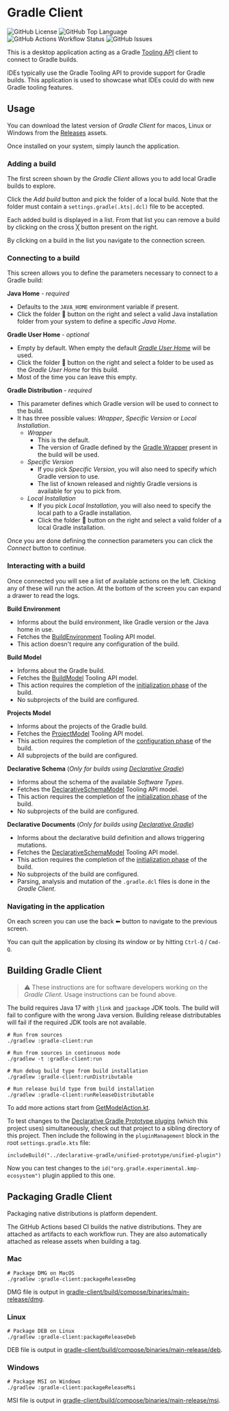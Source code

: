 # Gradle Client

![GitHub License](https://img.shields.io/github/license/eskatos/gradle-client)
![GitHub Top Language](https://img.shields.io/github/languages/top/eskatos/gradle-client)
![GitHub Actions Workflow Status](https://img.shields.io/github/actions/workflow/status/eskatos/gradle-client/ci.yml)
![GitHub Issues](https://img.shields.io/github/issues/eskatos/gradle-client)

This is a desktop application acting as a Gradle [Tooling API](https://docs.gradle.org/current/userguide/third_party_integration.html#embedding) client to connect to Gradle builds.

IDEs typically use the Gradle Tooling API to provide support for Gradle builds.
This application is used to showcase what IDEs could do with new Gradle tooling features.

## Usage

You can download the latest version of _Gradle Client_ for macos, Linux or Windows from the [Releases](https://github.com/gradle/gradle-client/releases) assets.

Once installed on your system, simply launch the application.

### Adding a build

The first screen shown by the _Gradle Client_ allows you to add local Gradle builds to explore.

Click the _Add build_ button and pick the folder of a local build.
Note that the folder must contain a `settings.gradle(.kts|.dcl)` file to be accepted.

Each added build is displayed in a list.
From that list you can remove a build by clicking on the cross ╳ button present on the right.

By clicking on a build in the list you navigate to the connection screen.

### Connecting to a build

This screen allows you to define the parameters necessary to connect to a Gradle build:

**Java Home** - _required_

* Defaults to the `JAVA_HOME` environment variable if present.
* Click the folder 📁 button on the right and select a valid Java installation folder from your system to define a specific _Java Home_. 

**Gradle User Home** - _optional_

* Empty by default. When empty the default [_Gradle User Home_](https://docs.gradle.org/current/userguide/directory_layout.html#dir:gradle_user_home) will be used.
* Click the folder 📁 button on the right and select a folder to be used as the _Gradle User Home_ for this build.
* Most of the time you can leave this empty.

**Gradle Distribution** - _required_

* This parameter defines which Gradle version will be used to connect to the build.
* It has three possible values: _Wrapper_, _Specific Version_ or _Local Installation_.
  * _Wrapper_
    * This is the default.
    * The version of Gradle defined by the [Gradle Wrapper](https://docs.gradle.org/current/userguide/gradle_wrapper_basics.html) present in the build will be used.
  * _Specific Version_
    * If you pick _Specific Version_, you will also need to specify which Gradle version to use.
    * The list of known released and nightly Gradle versions is available for you to pick from. 
  * _Local Installation_
    * If you pick _Local Installation_, you will also need to specify the local path to a Gradle installation.
    * Click the folder 📁 button on the right and select a valid folder of a local Gradle installation.

Once you are done defining the connection parameters you can click the _Connect_ button to continue.

### Interacting with a build

Once connected you will see a list of available actions on the left.
Clicking any of these will run the action.
At the bottom of the screen you can expand a drawer to read the logs.

**Build Environment**

* Informs about the build environment, like Gradle version or the Java home in use.
* Fetches the [BuildEnvironment](https://docs.gradle.org/current/javadoc/org/gradle/tooling/model/build/BuildEnvironment.html) Tooling API model.
* This action doesn't require any configuration of the build.

**Build Model**

* Informs about the Gradle build.
* Fetches the [BuildModel](https://docs.gradle.org/current/javadoc/org/gradle/tooling/model/BuildModel.html) Tooling API model.
* This action requires the completion of the [initialization phase](https://docs.gradle.org/current/userguide/build_lifecycle.html#sec:initialization) of the build.
* No subprojects of the build are configured.

**Projects Model**

* Informs about the projects of the Gradle build.
* Fetches the [ProjectModel](https://docs.gradle.org/current/javadoc/org/gradle/tooling/model/ProjectModel.html) Tooling API model.
* This action requires the completion of the [configuration phase](https://docs.gradle.org/current/userguide/build_lifecycle.html#sec:configuration) of the build.
* All subprojects of the build are configured.

**Declarative Schema** (_Only for builds using [Declarative Gradle](https://declarative.gradle.org/)_)

* Informs about the schema of the available _Software Types_.
* Fetches the [DeclarativeSchemaModel](https://github.com/gradle/gradle/blob/10b91d86d67226538bd721a2ee2aefb5233947d5/platforms/core-configuration/declarative-dsl-tooling-models/src/main/java/org/gradle/declarative/dsl/tooling/models/DeclarativeSchemaModel.java#L22) Tooling API model.
* This action requires the completion of the [initialization phase](https://docs.gradle.org/current/userguide/build_lifecycle.html#sec:initialization) of the build.
* No subprojects of the build are configured.

**Declarative Documents** (_Only for builds using [Declarative Gradle](https://declarative.gradle.org/)_)

* Informs about the declarative build definition and allows triggering mutations.
* Fetches the [DeclarativeSchemaModel](https://github.com/gradle/gradle/blob/10b91d86d67226538bd721a2ee2aefb5233947d5/platforms/core-configuration/declarative-dsl-tooling-models/src/main/java/org/gradle/declarative/dsl/tooling/models/DeclarativeSchemaModel.java#L22) Tooling API model.
* This action requires the completion of the [initialization phase](https://docs.gradle.org/current/userguide/build_lifecycle.html#sec:initialization) of the build.
* No subprojects of the build are configured.
* Parsing, analysis and mutation of the `.gradle.dcl` files is done in the _Gradle Client_.

### Navigating in the application

On each screen you can use the back ⬅ button to navigate to the previous screen.

You can quit the application by closing its window or by hitting `Ctrl-Q` / `Cmd-Q`.

## Building Gradle Client

> ⚠️ These instructions are for software developers working on the _Gradle Client_. Usage instructions can be found above.

The build requires Java 17 with `jlink` and `jpackage` JDK tools.
The build will fail to configure with the wrong Java version.
Building release distributables will fail if the required JDK tools are not available.

```shell
# Run from sources
./gradlew :gradle-client:run

# Run from sources in continuous mode
./gradlew -t :gradle-client:run

# Run debug build type from build installation
./gradlew :gradle-client:runDistributable

# Run release build type from build installation
./gradlew :gradle-client:runReleaseDistributable
```

To add more actions start from [GetModelAction.kt](./gradle-client/src/jvmMain/kotlin/org/gradle/client/ui/connected/actions/GetModelAction.kt).

To test changes to the [Declarative Gradle Prototype plugins](https://github.com/gradle/declarative-gradle) (which this project uses) simultaneously, check out that project to a sibling directory of this project.
Then include the following in the `pluginManagement` block in the root `settings.gradle.kts` file:

```
includeBuild("../declarative-gradle/unified-prototype/unified-plugin")
```

Now you can test changes to the `id("org.gradle.experimental.kmp-ecosystem")` plugin applied to this one.

## Packaging Gradle Client

Packaging native distributions is platform dependent.

The GitHub Actions based CI builds the native distributions.
They are attached as artifacts to each workflow run.
They are also automatically attached as release assets when building a tag.

### Mac

```shell
# Package DMG on MacOS
./gradlew :gradle-client:packageReleaseDmg
```

DMG file is output in [gradle-client/build/compose/binaries/main-release/dmg](./gradle-client/build/compose/binaries/main-release/dmg).

### Linux

```shell
# Package DEB on Linux
./gradlew :gradle-client:packageReleaseDeb
```

DEB file is output in [gradle-client/build/compose/binaries/main-release/deb](./gradle-client/build/compose/binaries/main-release/deb).

### Windows

```shell
# Package MSI on Windows
./gradlew :gradle-client:packageReleaseMsi
```

MSI file is output in [gradle-client/build/compose/binaries/main-release/msi](gradle-client/build/compose/binaries/main-release/msi).
